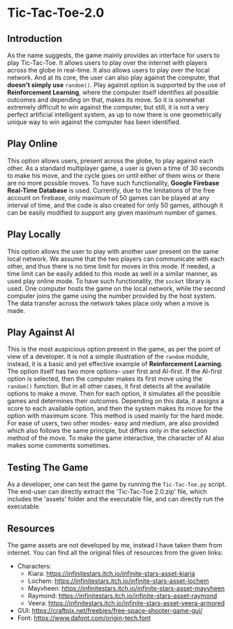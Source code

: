 # Tic-Tac-Toe-2.0


## Introduction
As the name suggests, the game mainly provides an interface for users to play Tic-Tac-Toe. It allows users to play over the internet with players across the globe in real-time. It also allows users to play over the local network. And at its core, the user can also play against the computer, that **doesn't simply use** `random()`. Play against option is supported by the use of **Reinforcement Learning**, where the computer itself identifies all possible outcomes and depending on that, makes its move. So it is somewhat extremely difficult to win against the computer, but still, it is not a very perfect artificial intelligent system, as up to now there is one geometrically unique way to win against the computer has been identified.


## Play Online
This option allows users, present across the globe, to play against each other. As a standard multiplayer game, a user is given a time of 30 seconds to make his move, and the cycle goes on until either of them wins or there are no more possible moves. To have such functionality, **Google Firebase Real-Time Database** is used. Currently, due to the limitations of the free account on firebase, only maximum of 50 games can be played at any interval of time, and the code is also created for only 50 games, although it can be easily modified to support any given maximum number of games.


## Play Locally
This option allows the user to play with another user present on the same local network. We assume that the two players can communicate with each other, and thus there is no time limit for moves in this mode. If needed, a time limit can be easily added to this mode as well in a similar manner, as used play online mode. To have such functionality, the `socket` library is used. One computer hosts the game on the local network, while the second computer joins the game using the number provided by the host system. The data transfer across the network takes place only when a move is made.


## Play Against AI
This is the most auspicious option present in the game, as per the point of view of a developer. It is not a simple illustration of the `random` module, instead, it is a basic and yet effective example of **Reinforcement Learning**. The option itself has two more options- user first and AI-first. If the AI-first option is selected, then the computer makes its first move using the `random()` function. But in all other cases, it first detects all the available options to make a move. Then for each option, it simulates all the possible games and determines their outcomes. Depending on this data, it assigns a score to each available option, and then the system makes its move for the option with maximum score. This method is used mainly for the hard mode. For ease of users, two other modes- easy and medium, are also provided which also follows the same principle, but differs only in the selection method of the move. To make the game interactive, the character of AI also makes some comments sometimes.


## Testing The Game
As a developer, one can test the game by running the `Tic-Tac-Toe.py` script. The end-user can directly extract the 'Tic-Tac-Toe 2.0.zip' file, which includes the 'assets' folder and the executable file, and can directly run the executable.

## Resources
The game assets are not developed by me, instead I have taken them from internet. You can find all the original files of resources from the given links:
- Characters:
  - Kiara: https://infinitestars.itch.io/infinite-stars-asset-kiaria
  - Lochem: https://infinitestars.itch.io/infinite-stars-asset-lochem
  - Mayvheen: https://infinitestars.itch.io/infinite-stars-asset-mayvheen
  - Raymond: https://infinitestars.itch.io/infinite-stars-asset-raymond
  - Veera: https://infinitestars.itch.io/infinite-stars-asset-veera-armored
 - GUI: https://craftpix.net/freebies/free-space-shooter-game-gui/
 - Font: https://www.dafont.com/origin-tech.font
